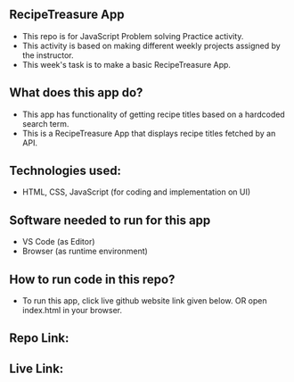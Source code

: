 
## RecipeTreasure App

 - This repo is for JavaScript Problem solving Practice activity.
 - This activity is based on making different weekly projects assigned by the instructor.
 - This week's task is to make a basic RecipeTreasure App.

## What does this app do?

 - This app has functionality of getting recipe titles based on a hardcoded search term.
 - This is a RecipeTreasure App that displays recipe titles fetched by an API.

## Technologies used:
 
 - HTML, CSS, JavaScript (for coding and implementation on UI)
 
## Software needed to run for this app
 
 - VS Code (as Editor)
 - Browser (as runtime environment)

## How to run code in this repo?

- To run this app, click live github website link given below. OR
open index.html in your browser.

## Repo Link:



## Live Link:
